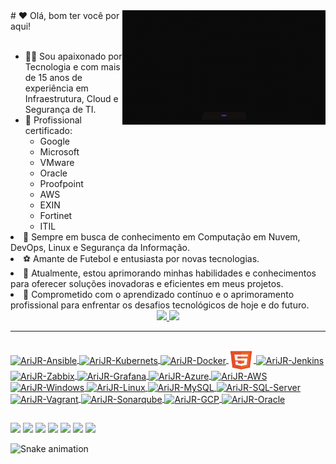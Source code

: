 <img src = "banner-atual.gif" width = "325px" align = "right">
# ❤ Olá, bom ter você por aqui! <br>
<br>
<ul style="margin-bottom: 0;">
    <li>👨‍💻 Sou apaixonado por Tecnologia e com mais de 15 anos de experiência em Infraestrutura, Cloud e Segurança de TI.</li>
    <li>📜 Profissional certificado:</li>
    <ul style="margin-top: 0;">
        <li>Google</li>
        <li>Microsoft</li>
        <li>VMware</li>
        <li>Oracle</li>
        <li>Proofpoint</li>
        <li>AWS</li>
        <li>EXIN</li>
        <li>Fortinet</li>
        <li>ITIL</li>
    </ul>    
    </ul>
    <li>📘 Sempre em busca de conhecimento em Computação em Nuvem, DevOps, Linux e Segurança da Informação.</li>
    <li>⚽ Amante de Futebol e entusiasta por novas tecnologias.</li>
    <li>💼 Atualmente, estou aprimorando minhas habilidades e conhecimentos para oferecer soluções inovadoras e eficientes em meus projetos.</li>
    <li>🌟 Comprometido com o aprendizado contínuo e o aprimoramento profissional para enfrentar os desafios tecnológicos de hoje e do futuro.</li>
</ul>
<div align="center">
  <a href="https://github.com/arijunior2020">
  <img height="180em" src="https://github-readme-stats.vercel.app/api?username=arijunior2020&show_icons=true&theme=merko&include_all_commits=true&count_private=true"/>
  <img height="180em" src="https://github-readme-stats.vercel.app/api/top-langs/?username=arijunior2020&layout=compact&langs_count=7&theme=merko"/>
</div>
<hr> 
<div style="display: inline_block"><br>
  <img align="center" alt="AriJR-Ansible" height="30" width="40" src="https://cdn.icon-icons.com/icons2/3911/PNG/96/ansible_logo_icon_247616.png">
  <img align="center" alt="AriJR-Kubernets" height="30" width="40" src="https://cdn.icon-icons.com/icons2/2699/PNG/96/kubernetes_logo_icon_168359.png">
  <img align="center" alt="AriJR-Docker" height="30" width="40" src="https://cdn.icon-icons.com/icons2/2415/PNG/96/docker_original_wordmark_logo_icon_146557.png">
  <img align="center" alt="AriJR-HTML" height="30" width="40" src="https://raw.githubusercontent.com/devicons/devicon/master/icons/html5/html5-original.svg">
  <img align="center" alt="AriJR-Jenkins" height="30" width="40" src="https://cdn.icon-icons.com/icons2/2699/PNG/96/jenkins_logo_icon_170552.png">
  <img align="center" alt="AriJR-Zabbix" height="30" width="40" src="https://cdn.icon-icons.com/icons2/2699/PNG/512/zabbix_logo_icon_168734.png">
  <img align="center" alt="AriJR-Grafana" height="30" width="40" src="https://cdn.jsdelivr.net/gh/devicons/devicon/icons/grafana/grafana-original.svg">
  <img align="center" alt="AriJR-Azure" height="30" width="40" src="https://cdn.jsdelivr.net/gh/devicons/devicon/icons/azure/azure-original.svg">
  <img align="center" alt="AriJR-AWS" height="30" width="40" src="https://cdn.icon-icons.com/icons2/2407/PNG/96/aws_icon_146074.png">
  <img align="center" alt="AriJR-Windows" height="30" width="40" src="https://cdn.jsdelivr.net/gh/devicons/devicon/icons/windows8/windows8-original.svg">
  <img align="center" alt="AriJR-Linux" height="30" width="40" src="https://www.vectorlogo.zone/logos/linux/linux-icon.svg">
  <img align="center" alt="AriJR-MySQL" height="30" width="40" src="https://cdn.jsdelivr.net/gh/devicons/devicon/icons/mysql/mysql-original-wordmark.svg">
  <img align="center" alt="AriJR-SQL-Server" height="30" width="40" src="https://cdn.icon-icons.com/icons2/512/PNG/96/dbs-sqlserver_icon-icons.com_50903.png">
  <img align="center" alt="AriJR-Vagrant" height="30" width="40" src="https://www.vectorlogo.zone/logos/vagrantup/vagrantup-ar21.svg">
  <img align="center" alt="AriJR-Sonarqube" height="30" width="40" src="https://cdn.icon-icons.com/icons2/3915/PNG/96/sonarqube_logo_icon_249575.png">
  <img align="center" alt="AriJR-GCP" height="30" width="40" src="https://cdn.icon-icons.com/icons2/2699/PNG/512/google_cloud_logo_icon_170066.png">
  <img align="center" alt="AriJR-Oracle" height="30" width="40" src="https://cdn.icon-icons.com/icons2/2699/PNG/512/oracle_logo_icon_168919.png">
    
  </div>
  
  ##
  
  <div>
    <a href="https://www.youtube.com/@arimateiajunior" target="_blank"><img src="https://img.shields.io/badge/YouTube-FF0000?style=for-the-badge&logo=youtube&logoColor=white" target="_blank"></a>
  <a href="https://instagram.com/arimateia.junior_" target="_blank"><img src="https://img.shields.io/badge/-Instagram-%23E4405F?style=for-the-badge&logo=instagram&logoColor=white" target="_blank"></a>
  <a href="https://discord.gg/cv46xchhPr" target="_blank"><img src="https://img.shields.io/badge/Discord-7289DA?style=for-the-badge&logo=discord&logoColor=white" target="_blank"></a> 
  <a href = "mailto:arimateiajunior.tic@gmail.com"><img src="https://img.shields.io/badge/-Gmail-%23333?style=for-the-badge&logo=gmail&logoColor=white" target="_blank"></a>
  <a href="https://www.linkedin.com/in/arimateiajunior" target="_blank"><img src="https://img.shields.io/badge/-LinkedIn-%230077B5?style=for-the-badge&logo=linkedin&logoColor=white" target="_blank"></a> 
     <a href="https://t.me/arimateiajunior" target="_blank"><img src="https://img.shields.io/badge/Telegram-2CA5E0?style=for-the-badge&logo=telegram&logoColor=white" target="_blank"></a> 
     <a href="https://wa.me/5585987764006" target="_blank"><img src="https://img.shields.io/badge/WhatsApp-25D366?style=for-the-badge&logo=whatsapp&logoColor=white" target="_blank"></a> 
 
  ![Snake animation](https://github.com/arijunior2020/arijunior2020/blob/output/github-contribution-grid-snake.svg)
  </div>
